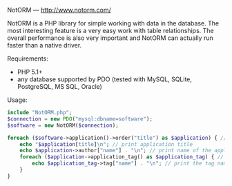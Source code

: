 NotORM — http://www.notorm.com/

NotORM is a PHP library for simple working with data in the database.
The most interesting feature is a very easy work with table relationships.
The overall performance is also very important and NotORM can actually run faster than a native driver.

Requirements:
 * PHP 5.1+
 * any database supported by PDO (tested with MySQL, SQLite, PostgreSQL, MS SQL, Oracle)

Usage:

```php
include "NotORM.php";
$connection = new PDO("mysql:dbname=software");
$software = new NotORM($connection);

foreach ($software->application()->order("title") as $application) { // get all applications ordered by title
    echo "$application[title]\n"; // print application title
    echo $application->author["name"] . "\n"; // print name of the application author
    foreach ($application->application_tag() as $application_tag) { // get all tags of $application
        echo $application_tag->tag["name"] . "\n"; // print the tag name
    }
}
```
